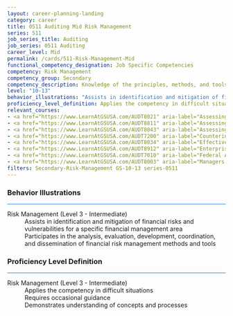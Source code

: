 ```yaml
---
layout: career-planning-landing
category: career
title: 0511 Auditing Mid Risk Management
series: 511
job_series_title: Auditing
job_series: 0511 Auditing
career_level: Mid
permalink: /cards/511-Risk-Management-Mid
functional_competency_designation: Job Specific Competencies
competency: Risk Management
competency_group: Secondary
competency_description: Knowledge of the principles, methods, and tools used for risk assessment and mitigation, including identification of opportunities and assessment of failures and their consequences.
level: "10-13"
behavior_illustrations: "Assists in identification and mitigation of financial risks and vulnerabilities for a specific financial management area ? Participates in the analysis, evaluation, development, coordination, and dissemination of financial risk management methods and tools"
proficiency_level_definition: Applies the competency in difficult situations ? Requires occasional guidance ? Demonstrates understanding of concepts and processes
relevant_courses: 
- <a href="https://www.LearnAtGSUSA.com/AUDT8021" aria-label="Assessing Controls in Performance Audits (AUDT8021), GSU - https://www.LearnAtGSUSA.com/AUDT8021">Assessing Controls in Performance Audits (AUDT8021), GSU</a>
- <a href="https://www.LearnAtGSUSA.com/AUDT8811" aria-label="Assessing Financial Related Activities and Controls (AUDT8811), GSU - https://www.LearnAtGSUSA.com/AUDT8811">Assessing Financial Related Activities and Controls (AUDT8811), GSU</a>
- <a href="https://www.LearnAtGSUSA.com/AUDT8043" aria-label="Assessing the Reliability of Computer Processed Data (AUDT8043), GSU - https://www.LearnAtGSUSA.com/AUDT8043">Assessing the Reliability of Computer Processed Data (AUDT8043), GSU</a>
- <a href="https://www.LearnAtGSUSA.com/AUDT7200" aria-label="Counterintelligence for Information Security Assessment and Protection (AUDT7200), GSU - https://www.LearnAtGSUSA.com/AUDT7200">Counterintelligence for Information Security Assessment and Protection (AUDT7200), GSU</a>
- <a href="https://www.LearnAtGSUSA.com/AUDT8034" aria-label="Effective Audit Resolution, Follow-up and Implementation (AUDT8034), GSU - https://www.LearnAtGSUSA.com/AUDT8034">Effective Audit Resolution, Follow-up and Implementation (AUDT8034), GSU</a>
- <a href="https://www.LearnAtGSUSA.com/AUDT8912" aria-label="Enterprise Risk Management&#58; Executive Seminar (AUDT8912), GSU - https://www.LearnAtGSUSA.com/AUDT8912">Enterprise Risk Management&#58; Executive Seminar (AUDT8912), GSU</a>
- <a href="https://www.LearnAtGSUSA.com/AUDT7010" aria-label="Federal Appropriations Law for Auditors (AUDT7010), GSU - https://www.LearnAtGSUSA.com/AUDT7010">Federal Appropriations Law for Auditors (AUDT7010), GSU</a>
- <a href="https://www.LearnAtGSUSA.com/AUDT8003" aria-label="Managers and Auditors Roles in Assessing Internal Controls (AUDT8003), GSU - https://www.LearnAtGSUSA.com/AUDT8003">Managers and Auditors Roles in Assessing Internal Controls (AUDT8003), GSU</a>
filters: Secondary-Risk-Management GS-10-13 series-0511
---
```


<div class="desktop:grid-col-6 margin-y-3">
  <div class="border-top-2 bg-white padding-3 shadow-5 height-full members-hover border-1px button-border border-top-blue radius-lg card-text-color">
    <h3>Behavior Illustrations</h3>
    <hr style="background-color: #1b74e0 !important;"/>
    <dl class="text-base card-content-color"><dt>Risk Management (Level 3 - Intermediate)</dt><dd>Assists in identification and mitigation of financial risks and vulnerabilities for a specific financial management area </dd><dd> Participates in the analysis, evaluation, development, coordination, and dissemination of financial risk management methods and tools</dd></dl>
  </div>
</div>
<div class="desktop:grid-col-6 margin-y-3">
  <div class="border-top-2 bg-white padding-3 shadow-5 height-full members-hover border-1px button-border border-top-blue radius-lg card-text-color">
    <h3>Proficiency Level Definition</h3>
     <hr style="background-color: #1b74e0 !important;"/>
    <dl class="text-base card-content-color"><dt>Risk Management (Level 3 - Intermediate)</dt><dd>Applies the competency in difficult situations </dd><dd> Requires occasional guidance </dd><dd> Demonstrates understanding of concepts and processes</dd></dl>
  </div>
</div>